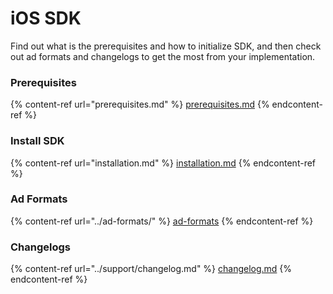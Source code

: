 # iOS SDK

Find out what is the prerequisites and how to initialize SDK, and then check out ad formats and changelogs to get the most from your implementation.

### Prerequisites

{% content-ref url="prerequisites.md" %}
[prerequisites.md](prerequisites.md)
{% endcontent-ref %}

### Install SDK

{% content-ref url="installation.md" %}
[installation.md](installation.md)
{% endcontent-ref %}

### Ad Formats

{% content-ref url="../ad-formats/" %}
[ad-formats](../ad-formats/)
{% endcontent-ref %}

### Changelogs

{% content-ref url="../support/changelog.md" %}
[changelog.md](../support/changelog.md)
{% endcontent-ref %}

